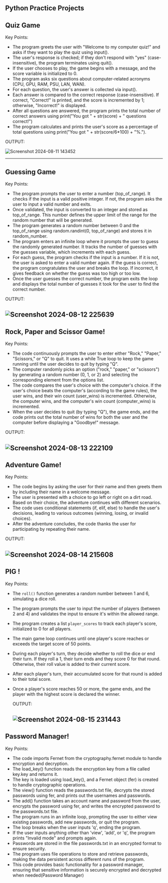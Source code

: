 Python Practice Projects
------------------
Quiz Game
--------------
Key Points:

- The program greets the user with "Welcome to my computer quiz!" and asks if they want to play the quiz using input().
- The user's response is checked; if they don't respond with "yes" (case-insensitive), the program terminates using quit().
- If the user chooses to play, the game begins with a message, and the score variable is initialized to 0.
- The program asks six questions about computer-related acronyms (CPU, GPU, RAM, PSU, LAN, WAN).
- For each question, the user's answer is collected via input().
- Each answer is compared to the correct response (case-insensitive). If correct, "Correct!" is printed, and the score is incremented by 1; otherwise, "Incorrect!" is displayed.
- After all questions are answered, the program prints the total number of correct answers using print("You got " + str(score) + " questions correct!")
- The program calculates and prints the user's score as a percentage of total questions using print("You got " + str(score/6*100) + "%.").

OUTPUT:


![Screenshot 2024-08-11 143452](https://github.com/user-attachments/assets/2157db16-53ab-4f4e-945d-cb220615c1e6)

------------------------
Guessing Game
-----------------------
Key Points:

- The program prompts the user to enter a number (top_of_range). It checks if the input is a valid positive integer. If not, the program asks the user to input a valid number and exits.
- Once validated, the input is converted to an integer and stored as top_of_range. This number defines the upper limit of the range for the random number that will be generated.
- The program generates a random number between 0 and the top_of_range using random.randint(0, top_of_range) and stores it in random_number.
- The program enters an infinite loop where it prompts the user to guess the randomly generated number. It tracks the number of guesses with the guesses variable, which increments with each guess.
- For each guess, the program checks if the input is a number. If it is not, the user is asked to enter a valid number again. If the guess is correct, the program congratulates the user and breaks the loop. If 
  incorrect, it gives feedback on whether the guess was too high or too low.
- Once the user guesses the correct number, the program exits the loop and displays the total number of guesses it took for the user to find the correct number. 

OUTPUT:


![Screenshot 2024-08-12 225639](https://github.com/user-attachments/assets/b26ce502-a98a-4538-b81e-1144ffb33e73)
------------------------------------------------------------------
Rock, Paper and Scissor Game!
--------------------------------------------------------------
Key Points:

- The code continuously prompts the user to enter either "Rock," "Paper," "Scissors," or "Q" to quit. It uses a while True loop to keep the game running until the user decides to quit by typing "Q".
- The computer randomly picks an option ("rock," "paper," or "scissors") by generating a random number (0, 1, or 2) and selecting the corresponding element from the options list.
- The code compares the user's choice with the computer's choice. If the user's choice beats the computer's (according to the game rules), the user wins, and their win count (user_wins) is incremented. Otherwise, the computer wins, and the computer's win count (computer_wins) is incremented.
- When the user decides to quit (by typing "Q"), the game ends, and the code prints out the total number of wins for both the user and the computer before displaying a "Goodbye!" message.

OUTPUT:


![Screenshot 2024-08-13 222109](https://github.com/user-attachments/assets/8ca50c19-5f01-4f80-942b-e602452c8d98)
------------------------------------------------------------------------------------------------------------------
Adventure Game!
--------------------
Key Points:

- The code begins by asking the user for their name and then greets them by including their name in a welcome message.
- The user is presented with a choice to go left or right on a dirt road. Based on their choice, the adventure continues with different scenarios.
-  The code uses conditional statements (if, elif, else) to handle the user's decisions, leading to various outcomes (winning, losing, or invalid choices).
-  After the adventure concludes, the code thanks the user for participating by repeating their name.

  OUTPUT:


![Screenshot 2024-08-14 215608](https://github.com/user-attachments/assets/5a3f59e6-d78a-4d3f-91aa-6f9f866e3a27)
---------------------------------------------------------------------------------------------------------------
PIG !
----------------
Key Points:

- The `roll()` function generates a random number between 1 and 6, simulating a dice roll.
- The program prompts the user to input the number of players (between 2 and 4) and validates the input to ensure it's within the allowed range.
- The program creates a list `player_scores` to track each player's score, initialized to 0 for all players.
- The main game loop continues until one player's score reaches or exceeds the target score of 50 points.
- During each player's turn, they decide whether to roll the dice or end their turn. If they roll a 1, their turn ends and they score 0 for that round. Otherwise, their roll value is added to their current score.
- After each player's turn, their accumulated score for that round is added to their total score.
- Once a player's score reaches 50 or more, the game ends, and the player with the highest score is declared the winner.

  OUTPUT:


  ![Screenshot 2024-08-15 231443](https://github.com/user-attachments/assets/2d17c5ee-68f0-4608-abca-bc12544dc187)
  -----------------------------------------
Password Manager!
----------------------------------------------
Key Points:

- The code imports Fernet from the cryptography.fernet module to handle encryption and decryption.
- The load_key() function reads the encryption key from a file called key.key and returns it.
- The key is loaded using load_key(), and a Fernet object (fer) is created to handle cryptographic operations.
- The view() function reads the passwords.txt file, decrypts the stored passwords using fer, and prints out the usernames and passwords.
- The add() function takes an account name and password from the user, encrypts the password using fer, and writes the encrypted password to the passwords.txt file.
- The program runs in an infinite loop, prompting the user to either view existing passwords, add new passwords, or quit the program.
-  The loop breaks when the user inputs 'q', ending the program.
-  If the user inputs anything other than 'view', 'add', or 'q', the program prints "Invalid mode" and prompts again.
-   Passwords are stored in the file passwords.txt in an encrypted format to ensure security.
-   The program uses file operations to store and retrieve passwords, making the data persistent across different runs of the program.
-   This code provides basic functionality for a password manager, ensuring that sensitive information is securely encrypted and decrypted when needed​(Password Manager)



